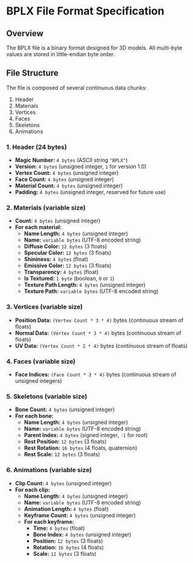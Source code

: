 # BPLX File Format Specification

## Overview
The BPLX file is a binary format designed for 3D models. All multi-byte values are stored in little-endian byte order.

## File Structure
The file is composed of several continuous data chunks:

1.  Header
2.  Materials
3.  Vertices
4.  Faces
5.  Skeletons
6.  Animations

### 1. Header (24 bytes)
* **Magic Number:** `4 bytes` (ASCII string `"BPLX"`)
* **Version:** `4 bytes` (unsigned integer, `1` for version 1.0)
* **Vertex Count:** `4 bytes` (unsigned integer)
* **Face Count:** `4 bytes` (unsigned integer)
* **Material Count:** `4 bytes` (unsigned integer)
* **Padding:** `4 bytes` (unsigned integer, reserved for future use)

### 2. Materials (variable size)
* **Count:** `4 bytes` (unsigned integer)
* **For each material:**
    * **Name Length:** `4 bytes` (unsigned integer)
    * **Name:** `variable bytes` (UTF-8 encoded string)
    * **Diffuse Color:** `12 bytes` (3 floats)
    * **Specular Color:** `12 bytes` (3 floats)
    * **Shininess:** `4 bytes` (float)
    * **Emissive Color:** `12 bytes` (3 floats)
    * **Transparency:** `4 bytes` (float)
    * **Is Textured:** `1 byte` (boolean, `0` or `1`)
    * **Texture Path Length:** `4 bytes` (unsigned integer)
    * **Texture Path:** `variable bytes` (UTF-8 encoded string)

### 3. Vertices (variable size)
* **Position Data:** `(Vertex Count * 3 * 4)` bytes (continuous stream of floats)
* **Normal Data:** `(Vertex Count * 3 * 4)` bytes (continuous stream of floats)
* **UV Data:** `(Vertex Count * 2 * 4)` bytes (continuous stream of floats)

### 4. Faces (variable size)
* **Face Indices:** `(Face Count * 3 * 4)` bytes (continuous stream of unsigned integers)

### 5. Skeletons (variable size)
* **Bone Count:** `4 bytes` (unsigned integer)
* **For each bone:**
    * **Name Length:** `4 bytes` (unsigned integer)
    * **Name:** `variable bytes` (UTF-8 encoded string)
    * **Parent Index:** `4 bytes` (signed integer, `-1` for root)
    * **Rest Position:** `12 bytes` (3 floats)
    * **Rest Rotation:** `16 bytes` (4 floats, quaternion)
    * **Rest Scale:** `12 bytes` (3 floats)

### 6. Animations (variable size)
* **Clip Count:** `4 bytes` (unsigned integer)
* **For each clip:**
    * **Name Length:** `4 bytes` (unsigned integer)
    * **Name:** `variable bytes` (UTF-8 encoded string)
    * **Animation Length:** `4 bytes` (float)
    * **Keyframe Count:** `4 bytes` (unsigned integer)
    * **For each keyframe:**
        * **Time:** `4 bytes` (float)
        * **Bone Index:** `4 bytes` (unsigned integer)
        * **Position:** `12 bytes` (3 floats)
        * **Rotation:** `16 bytes` (4 floats)
        * **Scale:** `12 bytes` (3 floats)

